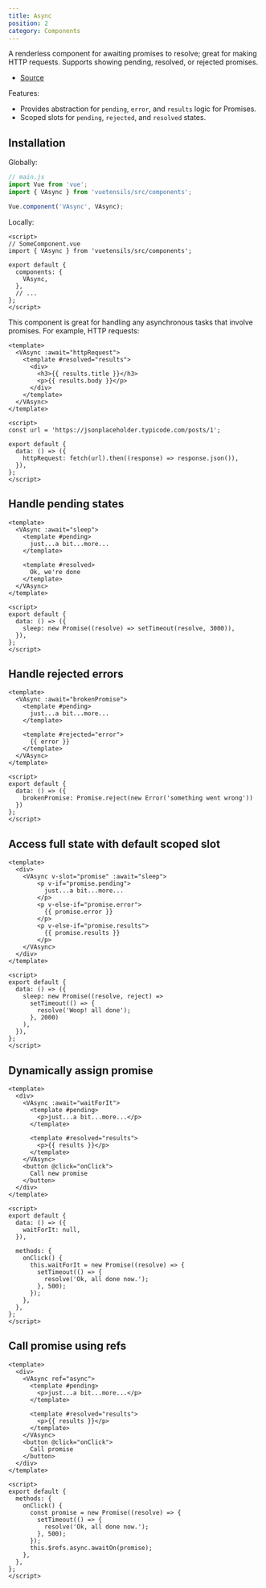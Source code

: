 ```yaml
---
title: Async
position: 2
category: Components
---
```


A renderless component for awaiting promises to resolve; great for making HTTP requests. Supports showing pending, resolved, or rejected promises.

- [Source](https://github.com/AustinGil/vuetensils/blob/master/src/components/VAsync/VAsync.vue)

Features:

- Provides abstraction for `pending`, `error`, and `results` logic for Promises.
- Scoped slots for `pending`, `rejected`, and `resolved` states.

## Installation

Globally:

```js
// main.js
import Vue from 'vue';
import { VAsync } from 'vuetensils/src/components';

Vue.component('VAsync', VAsync);
```

Locally:

```vue
<script>
// SomeComponent.vue
import { VAsync } from 'vuetensils/src/components';

export default {
  components: {
    VAsync,
  },
  // ...
};
</script>
```

This component is great for handling any asynchronous tasks that involve promises. For example, HTTP requests:

```vue live
<template>
  <VAsync :await="httpRequest">
    <template #resolved="results">
      <div>
        <h3>{{ results.title }}</h3>
        <p>{{ results.body }}</p>
      </div>
    </template>
  </VAsync>
</template>

<script>
const url = 'https://jsonplaceholder.typicode.com/posts/1';

export default {
  data: () => ({
    httpRequest: fetch(url).then((response) => response.json()),
  }),
};
</script>
```

## Handle pending states

```vue live
<template>
  <VAsync :await="sleep">
    <template #pending>
      just...a bit...more...
    </template>

    <template #resolved>
      Ok, we're done
    </template>
  </VAsync>
</template>

<script>
export default {
  data: () => ({
    sleep: new Promise((resolve) => setTimeout(resolve, 3000)),
  }),
};
</script>
```

## Handle rejected errors

```vue live
<template>
  <VAsync :await="brokenPromise">
    <template #pending>
      just...a bit...more...
    </template>

    <template #rejected="error">
      {{ error }}
    </template>
  </VAsync>
</template>

<script>
export default {
  data: () => ({
    brokenPromise: Promise.reject(new Error('something went wrong'))
  })
};
</script>
```

## Access full state with default scoped slot

```vue live
<template>
  <div>
    <VAsync v-slot="promise" :await="sleep">
        <p v-if="promise.pending">
          just...a bit...more...
        </p>
        <p v-else-if="promise.error">
          {{ promise.error }}
        </p>
        <p v-else-if="promise.results">
          {{ promise.results }}
        </p>
    </VAsync>
  </div>
</template>

<script>
export default {
  data: () => ({
    sleep: new Promise((resolve, reject) =>
      setTimeout(() => {
        resolve('Woop! all done');
      }, 2000)
    ),
  }),
};
</script>
```

## Dynamically assign promise

```vue live
<template>
  <div>
    <VAsync :await="waitForIt">
      <template #pending>
        <p>just...a bit...more...</p>
      </template>

      <template #resolved="results">
        <p>{{ results }}</p>
      </template>
    </VAsync>
    <button @click="onClick">
      Call new promise
    </button>
  </div>
</template>

<script>
export default {
  data: () => ({
    waitForIt: null,
  }),

  methods: {
    onClick() {
      this.waitForIt = new Promise((resolve) => {
        setTimeout(() => {
          resolve('Ok, all done now.');
        }, 500);
      });
    },
  },
};
</script>
```

## Call promise using refs

```vue live
<template>
  <div>
    <VAsync ref="async">
      <template #pending>
        <p>just...a bit...more...</p>
      </template>

      <template #resolved="results">
        <p>{{ results }}</p>
      </template>
    </VAsync>
    <button @click="onClick">
      Call promise
    </button>
  </div>
</template>

<script>
export default {
  methods: {
    onClick() {
      const promise = new Promise((resolve) => {
        setTimeout(() => {
          resolve('Ok, all done now.');
        }, 500);
      });
      this.$refs.async.awaitOn(promise);
    },
  },
};
</script>
```
